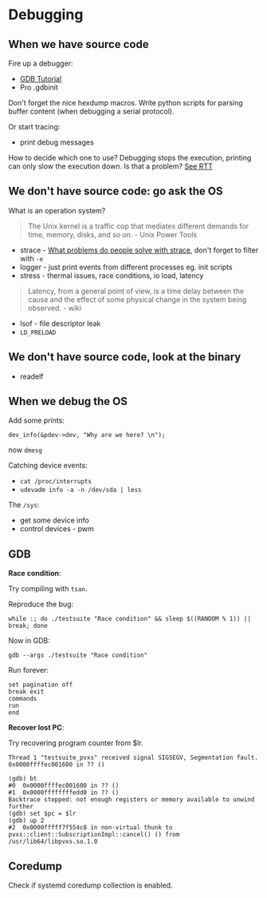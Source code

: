 Debugging
=========

When we have source code
------------------------

Fire up a debugger:

-   [GDB Tutorial]
-   Pro .gdbinit

Don't forget the nice hexdump macros. Write python scripts for parsing
buffer content (when debugging a serial protocol).

Or start tracing:

-   print debug messages

How to decide which one to use? Debugging stops the execution, printing
can only slow the execution down. Is that a problem? [See RTT]

We don't have source code: go ask the OS
----------------------------------------

What is an operation system?

> The Unix kernel is a traffic cop that mediates different demands for
> time, memory, disks, and so on. - Unix Power Tools

-   strace - [What problems do people solve with strace], don't forget
    to filter with `-e`
-   logger - just print events from different processes eg. init scripts
-   stress - thermal issues, race conditions, io load, latency

> Latency, from a general point of view, is a time delay between the
> cause and the effect of some physical change in the system being
> observed. - wiki

-   lsof - file descriptor leak
-   `LD_PRELOAD`

We don't have source code, look at the binary
---------------------------------------------

-   readelf

When we debug the OS
--------------------

Add some prints:

    dev_info(&pdev->dev, "Why are we here? \n");

now `dmesg`

Catching device events:

-   `cat /proc/interrupts`
-   `udevadm info -a -n /dev/sda | less`

The `/sys`:

-   get some device info
-   control devices - pwm

GDB
---

**Race condition**:

Try compiling with `tsan`.

Reproduce the bug:

    while :; do ./testsuite "Race condition" && sleep $((RANDOM % 1)) || break; done

Now in GDB:

    gdb --args ./testsuite "Race condition"

Run forever:

    set pagination off
    break exit
    commands
    run
    end

**Recover lost PC**:

Try recovering program counter from $lr.

```
Thread 1 "testsuite_pvxs" received signal SIGSEGV, Segmentation fault.
0x0000ffffec001600 in ?? ()                                                                                                
(gdb) bt
#0  0x0000ffffec001600 in ?? ()
#1  0x0000ffffffffedd0 in ?? ()
Backtrace stopped: not enough registers or memory available to unwind further
(gdb) set $pc = $lr
(gdb) up 2
#2  0x0000fffff7f554c8 in non-virtual thunk to pvxs::client::SubscriptionImpl::cancel() () from /usr/lib64/libpvxs.so.1.0  
```

Coredump
-------

Check if systemd coredump collection is enabled.

  [GDB Tutorial]: https://developers.redhat.com/blog/2021/04/30/the-gdb-developers-gnu-debugger-tutorial-part-1-getting-started-with-the-debugger#why_another_gdb_tutorial_
  [See RTT]: https://www.segger.com/products/debug-probes/j-link/technology/about-real-time-transfer/
  [What problems do people solve with strace]: https://jvns.ca/blog/2021/04/03/what-problems-do-people-solve-with-strace/
